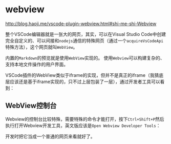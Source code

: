 # webview

<http://blog.haoji.me/vscode-plugin-webview.html#shi-me-shi-Webview>

整个VSCode编辑器就是一张大的网页，其实，可以在Visual Studio Code中创建完全自定义的、可以间接和`nodejs`通信的特殊网页（通过一个`acquireVsCodeApi`特殊方法），这个网页就叫`WebView`。

内置的`Markdown`的预览就是使用`WebView`实现的。
使用`Webview`可以构建复杂的、支持本地文件操作的用户界面。

VSCode插件的WebView类似于iframe的实现，但并不是真正的iframe（我猜底层应该还是基于iframe实现的，只不过上层包装了一层），通过开发者工具可以看到：

## WebView控制台

Webview的控制台比较特殊，需要特殊的命令才能打开，按下`Ctrl+Shift+P`然后执行打开Webview开发工具，英文版应该是`Open Webview Developer Tools`：



开发时把它当成一个普通的网页来看就好了。
